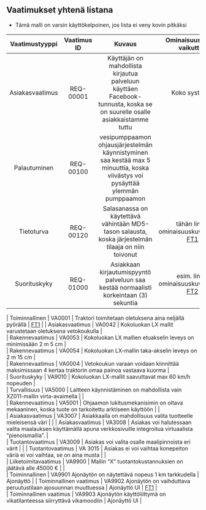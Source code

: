 ## Vaatimukset yhtenä listana

* Tämä malli on varsin käyttökelpoinen, jos lista ei veny kovin pitkäksi

| Vaatimustyyppi | 	Vaatimus ID | Kuvaus | Ominaisuus johon vaikuttaa |								
|:-:|:-:|:-:|:-:|
| Asiakasvaatimus| 	REQ-00001 |	Käyttäjän on mahdollista kirjautua palveluun käyttäen Facebook-tunnusta, koska se on suurelle osalle asiakkaistamme tuttu |	 Koko systeemi |							
| Palautuminen | REQ-00100 |	vesipumppaamon ohjausjärjestelmän käynnistyminen saa kestää max 5 minuuttia, koska viivästys voi pysäyttää ylemmän pumppaamon |								
| Tietoturva | 	REQ-00120 |	Salasanassa on käytettävä vähintään MD5-tason salausta, koska järjestelmän tilaaja on niin toivonut | tähän linkki ominaisuuskuvaukseen [FT1](FT1-ominaisuus.md)								
| Suorituskyky | REQ-01000 |	 Asiakkaan kirjautumispyyntö palveluun saa kestää normaalisti korkeintaan (3) sekuntia |	esim. linkki ominaisuuskuvaukseen [FT2](FT1-ominaisuus.md) |	

| Toiminnallinen | VA0001 |	Traktori toimitetaan oletuksena aina neljällä pyörällä | [FT1](FT1-ominaisuus.md) |
| Asiakasvaatimus | VA0042 | Kokoluokan LX mallit varustetaan oletuksena vetokoukulla |			
| Rakennevaatimus | VA0053 | Kokoluokan LX mallien etuakselin leveys on minimissään 2 m 5 cm |				
| Rakennevaatimus | VA0054 | Kokoluokan LX-mallin taka-akselin leveys on 2 m 15 cm |		
| Rakennevaatimus | VA0004 | Vetokoukun varaan voidaan kiinnittää maksimissaan 4 kertaa traktorin omaa painoa vastaava kuorma |								
| Suorituskyky | VA9010 | Kokoluokan LX-mallit saavuttavat max 60 km/h nopeuden |								
| Turvallisuus | VA5000 | Laitteen käynnistäminen on mahdollista vain XZ011-mallin virta-avaimella | |					 
| Rakennevaatimus | VA5001 | Ohjaamon lukitusmekanisimin on oltava mekaaninen, koska tuote on tarkoitettu arktiseen käyttöön | | 								
| Asiakasvaatimus | VA3007 | Asiakkaalla on mahdollisuus valita tuotteelle mieleisensä väri | |
| Asiakasvaatimus | VA3008 | Asiakas voi halutessaan valita maalauksen käyttämällä apuna verkkosivuille integroitua virtuaalista “pienoismallia”. |								
| Tuotantovaatimus | VA3009 | Asiakas voi valita osalle maalipinnoista eri värit |	|
| Tuotantovaatimus | VA 3015 | Asiakas ei voi vaihtaa konepeiton väriä ei voi vaihtaa, se on aina musta	|			|				
| Liiketoimitavaatimus | VA9900 | Mallin “X” tuotantokustannuksien on jäätävä alle 45000 €				|			|	
| Toiminnallinen | VA9901 Ajonäytön on näytettävä nopeus 1 km tarkkudella								|  Ajonäyttö |
| Toiminnallinen vaatimus | VA9902	Ajonäytön on vaihduttava peruutustilaan ajosuunnan muuttuessa		|	Ajonäyttö UI |	[FT1](FT3-ominaisuus.md) |				
| Toiminnallinen vaatimus | VA9903	Ajonäytön käyttöliittymä on vikatilanteessa siirryttävä vikamoodiin |	Ajonäyttö UI |					
										